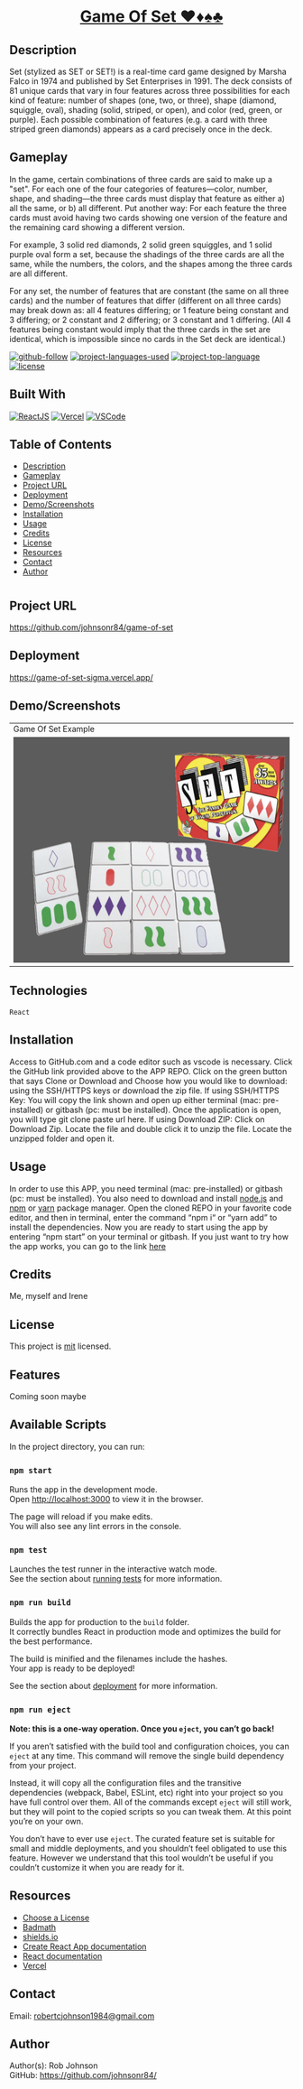 <h1 align="center"><a href=""> Game Of Set ♥️♦️♠️♣️ </a></h1>

## Description

Set (stylized as SET or SET!) is a real-time card game designed by Marsha Falco in 1974 and published by Set Enterprises in 1991. The deck consists of 81 unique cards that vary in four features across three possibilities for each kind of feature: number of shapes (one, two, or three), shape (diamond, squiggle, oval), shading (solid, striped, or open), and color (red, green, or purple). Each possible combination of features (e.g. a card with three striped green diamonds) appears as a card precisely once in the deck.

## Gameplay 
In the game, certain combinations of three cards are said to make up a "set". For each one of the four categories of features—color, number, shape, and shading—the three cards must display that feature as either a) all the same, or b) all different. Put another way: For each feature the three cards must avoid having two cards showing one version of the feature and the remaining card showing a different version.

For example, 3 solid red diamonds, 2 solid green squiggles, and 1 solid purple oval form a set, because the shadings of the three cards are all the same, while the numbers, the colors, and the shapes among the three cards are all different.

For any set, the number of features that are constant (the same on all three cards) and the number of features that differ (different on all three cards) may break down as: all 4 features differing; or 1 feature being constant and 3 differing; or 2 constant and 2 differing; or 3 constant and 1 differing. (All 4 features being constant would imply that the three cards in the set are identical, which is impossible since no cards in the Set deck are identical.)

[![github-follow](https://img.shields.io/github/followers/johnsonr84?label=Follow&logoColor=lightgrey&style=social)](https://github.com/johnsonr84)
[![project-languages-used](https://img.shields.io/github/languages/count/johnsonr84/readme-generator?color=orange)](https://github.com/johnsonr84/react-book-search)
[![project-top-language](https://img.shields.io/github/languages/top/johnsonr84/readme-generator?color=yellow)](https://github.com/johnsonr84/react-book-search)
[![license](https://img.shields.io/badge/license-mit-brightgreen.svg)](https://choosealicense.com/licenses/mit/)

## Built With

[![ReactJS](https://img.shields.io/badge/React-20232A?style=for-the-badge&logo=react&logoColor=61DAFB)](https://reactjs.org/)
[![Vercel](https://img.shields.io/badge/Vercel-000000?style=for-the-badge&logo=vercel&logoColor=white)](https://vercel.com/)
[![VSCode](https://img.shields.io/badge/Visual_Studio_Code-0078D4?style=for-the-badge&logo=visual%20studio%20code&logoColor=white)](https://code.visualstudio.com/)

## Table of Contents

* [Description](#Description)
* [Gameplay](#Gameplay)
* [Project URL](#Project-URL)
* [Deployment](#Deployment)
* [Demo/Screenshots](#Demo/Screenshots)
* [Installation](#Installation)
* [Usage](#Usage)
* [Credits](#Credits)
* [License](#License)
* [Resources](#Resources)
* [Contact](#Contact)
* [Author](#Author)
#

## Project URL

https://github.com/johnsonr84/game-of-set

## Deployment
https://game-of-set-sigma.vercel.app/


## Demo/Screenshots

<table>
<tr>
    <td>Game Of Set Example</td>
</tr>
<tr>
    <td><img src="game-of-set-example.png" height=400 alt="screenshot of game-of-set"></td>
</tr>
</table>

## Technologies

```
React
```

## Installation

Access to GitHub.com and a code editor such as vscode is necessary. Click the GitHub link provided above to the APP REPO. Click on the green button that says Clone or Download and Choose how you would like to download: using the SSH/HTTPS keys or download the zip file. If using SSH/HTTPS Key: You will copy the link shown and open up either terminal (mac: pre-installed) or gitbash (pc: must be installed). Once the application is open, you will type git clone paste url here. If using Download ZIP: Click on Download Zip. Locate the file and double click it to unzip the file. Locate the unzipped folder and open it.

## Usage

In order to use this APP, you need terminal (mac: pre-installed) or gitbash (pc: must be installed). You also need to download and install [node.js](https://nodejs.org/en/) and [npm](www.npmjs.com) or [yarn](https://yarnpkg.com/) package manager. Open the cloned REPO in your favorite code editor, and then in terminal, enter the command “npm i“ or “yarn add”  to install the dependencies. Now you are ready to start using  the app by entering “npm start” on your terminal or gitbash. If you just want to try how the app works, you can go to the link [here](https://game-of-set-sigma.vercel.app/)

## Credits

Me, myself and Irene

## License

This project is [mit](https://choosealicense.com/licenses/mit/) licensed.

## Features

Coming soon maybe

## Available Scripts

In the project directory, you can run:

### `npm start`

Runs the app in the development mode.\
Open [http://localhost:3000](http://localhost:3000) to view it in the browser.

The page will reload if you make edits.\
You will also see any lint errors in the console.

### `npm test`

Launches the test runner in the interactive watch mode.\
See the section about [running tests](https://facebook.github.io/create-react-app/docs/running-tests) for more information.

### `npm run build`

Builds the app for production to the `build` folder.\
It correctly bundles React in production mode and optimizes the build for the best performance.

The build is minified and the filenames include the hashes.\
Your app is ready to be deployed!

See the section about [deployment](https://facebook.github.io/create-react-app/docs/deployment) for more information.

### `npm run eject`

**Note: this is a one-way operation. Once you `eject`, you can’t go back!**

If you aren’t satisfied with the build tool and configuration choices, you can `eject` at any time. This command will remove the single build dependency from your project.

Instead, it will copy all the configuration files and the transitive dependencies (webpack, Babel, ESLint, etc) right into your project so you have full control over them. All of the commands except `eject` will still work, but they will point to the copied scripts so you can tweak them. At this point you’re on your own.

You don’t have to ever use `eject`. The curated feature set is suitable for small and middle deployments, and you shouldn’t feel obligated to use this feature. However we understand that this tool wouldn’t be useful if you couldn’t customize it when you are ready for it.

## Resources

* [Choose a License](https://choosealicense.com/)
* [Badmath](https://img.shields.io/github/languages/top/nielsenjared/badmath)
* [shields.io](https://shields.io/)
* [Create React App documentation](https://facebook.github.io/create-react-app/docs/getting-started)
* [React documentation](https://reactjs.org/)
* [Vercel](https://vercel.com/)

## Contact

Email: robertcjohnson1984@gmail.com 

## Author

Author(s): Rob Johnson  
GitHub: https://github.com/johnsonr84/ 